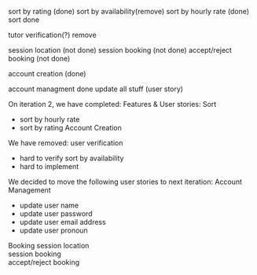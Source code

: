 sort by rating (done)
sort by availability(remove)
sort by hourly rate (done)
sort done

tutor verification(?) remove

session location    (not done)
session booking     (not done)
accept/reject booking   (not done)

account creation (done)

account managment done
update all stuff (user story)

On iteration 2, 
we have completed:
Features & User stories: 
Sort
- sort by hourly rate
- sort by rating
Account Creation

We have removed:
user verification
- hard to verify
sort by availability
- hard to implement

We decided to move the following user stories to next iteration:
Account Management
- update user name
- update user password
- update user email address
- update user pronoun

Booking
session location   
session booking     
accept/reject booking   


